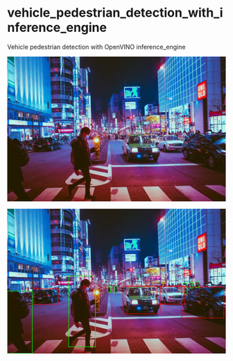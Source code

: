 # vehicle_pedestrian_detection_with_inference_engine
Vehicle pedestrian detection with OpenVINO inference_engine

![Before](https://github.com/olubiyiontheweb/vehicle_pedestrian_detection_with_inference_engine/blob/main/pedestrians.jpg)

![Detected](https://github.com/olubiyiontheweb/vehicle_pedestrian_detection_with_inference_engine/blob/main/pedestrian_image.png)

